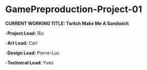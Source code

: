 # GamePreproduction-Project-01

**CURRENT WORKING TITLE: Twitch Make Me A Sandwich** 

-**Project Lead:** Ric

-**Art Lead:** Carl

-**Design Lead:** Pierre-Luc

-**Technical Lead:** Yves
